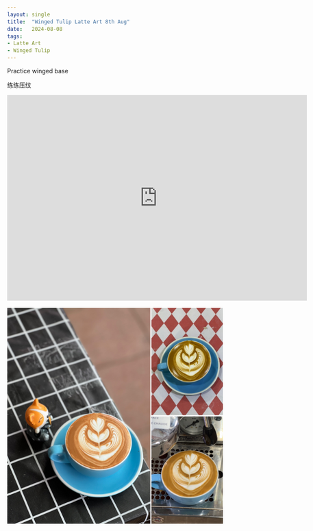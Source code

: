 ```yaml
---
layout: single
title:  "Winged Tulip Latte Art 8th Aug"
date:   2024-08-08
tags:
- Latte Art
- Winged Tulip
---
```



Practice winged base

练练压纹



<div class="embed-container">
  <iframe
      src="https://www.youtube.com/embed/yNnPhAlathA"
      width="700"
      height="480"
      frameborder="0"
      allowfullscreen="true">
  </iframe>
</div>


![](/assets/img/2024/08/08/28FFB84E-7C1E-4335-A866-F59C10E2686D.JPG)

